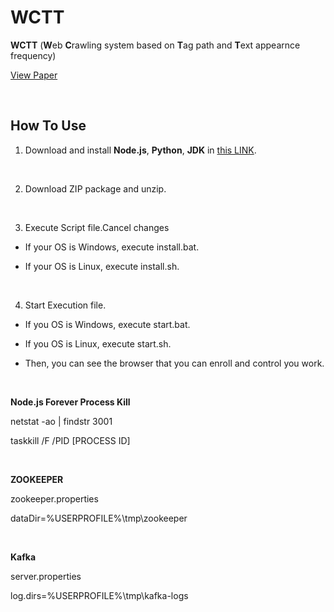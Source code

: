 # WCTT


**WCTT** (**W**eb **C**rawling system based on **T**ag path and **T**ext appearnce frequency)

[View Paper](https://kut.dcollection.net/public_resource/pdf/200000607787_20240305214629.pdf)

<br>

## How To Use

1) Download and install **Node.js**, **Python**, **JDK** in [this LINK](https://drive.google.com/drive/folders/1JCV8mvFtIXyZU1_v2MubHQOKHQ_IluQK?usp=sharing "Google Driver").

<br>

2) Download ZIP package and unzip.

<br>

3) Execute Script file.Cancel changes

- If your OS is Windows, execute install.bat.

- If your OS is Linux, execute install.sh.

<br>

4) Start Execution file.

- If you OS is Windows, execute start.bat.

- If you OS is Linux, execute start.sh.

- Then, you can see the browser that you can enroll and control you work.

<br>

__Node.js Forever Process Kill__

netstat -ao | findstr 3001

taskkill /F /PID [PROCESS ID]

<br>

__ZOOKEEPER__

zookeeper.properties

dataDir=%USERPROFILE%\tmp\zookeeper

<br>

__Kafka__

server.properties

log.dirs=%USERPROFILE%\tmp\kafka-logs



